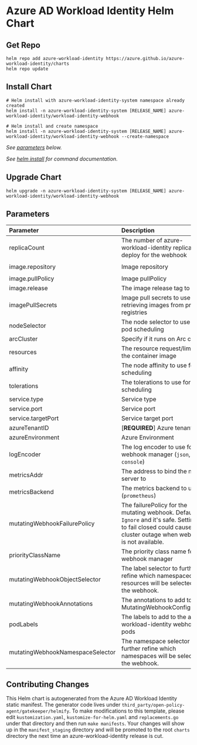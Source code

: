 # Azure AD Workload Identity Helm Chart

## Get Repo

```console
helm repo add azure-workload-identity https://azure.github.io/azure-workload-identity/charts
helm repo update
```

## Install Chart

```console
# Helm install with azure-workload-identity-system namespace already created
helm install -n azure-workload-identity-system [RELEASE_NAME] azure-workload-identity/workload-identity-webhook

# Helm install and create namespace
helm install -n azure-workload-identity-system [RELEASE_NAME] azure-workload-identity/workload-identity-webhook --create-namespace
```

_See [parameters](#parameters) below._

_See [helm install](https://helm.sh/docs/helm/helm_install/) for command documentation._

## Upgrade Chart

```console
helm upgrade -n azure-workload-identity-system [RELEASE_NAME] azure-workload-identity/workload-identity-webhook
```

## Parameters

| Parameter                        | Description                                                                                                                                                          | Default                                                 |
| :------------------------------- | :------------------------------------------------------------------------------------------------------------------------------------------------------------------- | :------------------------------------------------------ |
| replicaCount                     | The number of azure-workload-identity replicas to deploy for the webhook                                                                                             | `2`                                                     |
| image.repository                 | Image repository                                                                                                                                                     | `mcr.microsoft.com/oss/azure/workload-identity/webhook` |
| image.pullPolicy                 | Image pullPolicy                                                                                                                                                     | `IfNotPresent`                                          |
| image.release                    | The image release tag to use                                                                                                                                         | Current release version: `v0.14.0`                      |
| imagePullSecrets                 | Image pull secrets to use for retrieving images from private registries                                                                                              | `[]`                                                    |
| nodeSelector                     | The node selector to use for pod scheduling                                                                                                                          | `kubernetes.io/os: linux`                               |
| arcCluster                       | Specify if it runs on Arc cluster                                                                                                                                    | `false`                                                 |
| resources                        | The resource request/limits for the container image                                                                                                                  | limits: 100m CPU, 30Mi, requests: 100m CPU, 20Mi        |
| affinity                         | The node affinity to use for pod scheduling                                                                                                                          | `{}`                                                    |
| tolerations                      | The tolerations to use for pod scheduling                                                                                                                            | `[]`                                                    |
| service.type                     | Service type                                                                                                                                                         | `ClusterIP`                                             |
| service.port                     | Service port                                                                                                                                                         | `443`                                                   |
| service.targetPort               | Service target port                                                                                                                                                  | `9443`                                                  |
| azureTenantID                    | [**REQUIRED**] Azure tenant ID                                                                                                                                       | ``                                                      |
| azureEnvironment                 | Azure Environment                                                                                                                                                    | `AzurePublicCloud`                                      |
| logEncoder                       | The log encoder to use for the webhook manager (`json`, `console`)                                                                                                   | `console`                                               |
| metricsAddr                      | The address to bind the metrics server to                                                                                                                            | `:8095`                                                 |
| metricsBackend                   | The metrics backend to use (`prometheus`)                                                                                                                            | `prometheus`                                            |
| mutatingWebhookFailurePolicy     | The failurePolicy for the mutating webhook. Default is `Ignore` and it's safe. Setting this to fail closed could cause cluster outage when webhook is not available. | `Ignore`                                                |
| priorityClassName                | The priority class name for webhook manager                                                                                                                          | `system-cluster-critical`                               |
| mutatingWebhookObjectSelector    | The label selector to further refine which namespaced resources will be selected by the webhook.                                                                     | ``                                                      |
| mutatingWebhookAnnotations       | The annotations to add to the MutatingWebhookConfiguration                                                                                                           | `{}`                                                    |
| podLabels                        | The labels to add to the azure-workload-identity webhook pods                                                                                                        | `{}`                                                    |
| mutatingWebhookNamespaceSelector | The namespace selector to further refine which namespaces will be selected by the webhook.                                                                           | `{}`                                                    |

## Contributing Changes

This Helm chart is autogenerated from the Azure AD Workload Identity static manifest. The generator code lives under `third_party/open-policy-agent/gatekeeper/helmify`. To make modifications to this template, please edit `kustomization.yaml`, `kustomize-for-helm.yaml` and `replacements.go` under that directory and then run `make manifests`. Your changes will show up in the `manifest_staging` directory and will be promoted to the root `charts` directory the next time an azure-workload-identity release is cut.
